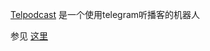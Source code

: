 [Telpodcast](https://t.me/telpodcast_bot) 是一个使用telegram听播客的机器人

参见 [这里](https://telpodcast.deno.dev)